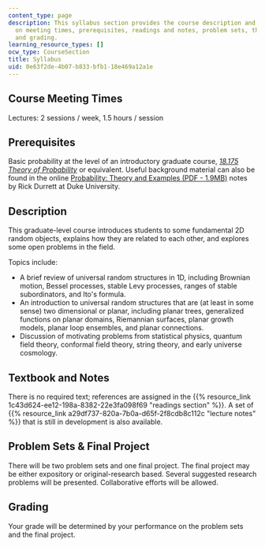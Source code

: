 ```yaml
---
content_type: page
description: This syllabus section provides the course description and information
  on meeting times, prerequisites, readings and notes, problem sets, the final project,
  and grading.
learning_resource_types: []
ocw_type: CourseSection
title: Syllabus
uid: 0e63f2de-4b07-b833-bfb1-18e469a12a1e
---
```


Course Meeting Times
--------------------

Lectures: 2 sessions / week, 1.5 hours / session

Prerequisites
-------------

Basic probability at the level of an introductory graduate course, [_18.175 Theory of Probability_](/courses/18-175-theory-of-probability-spring-2014) or equivalent. Useful background material can also be found in the online [Probability: Theory and Examples (PDF - 1.9MB)](https://services.math.duke.edu/~rtd/PTE/PTE5_011119.pdf) notes by Rick Durrett at Duke University.

Description
-----------

This graduate-level course introduces students to some fundamental 2D random objects, explains how they are related to each other, and explores some open problems in the field.

Topics include:

*   A brief review of universal random structures in 1D, including Brownian motion, Bessel processes, stable Levy processes, ranges of stable subordinators, and Ito's formula.
*   An introduction to universal random structures that are (at least in some sense) two dimensional or planar, including planar trees, generalized functions on planar domains, Riemannian surfaces, planar growth models, planar loop ensembles, and planar connections.
*   Discussion of motivating problems from statistical physics, quantum field theory, conformal field theory, string theory, and early universe cosmology.

Textbook and Notes
------------------

There is no required text; references are assigned in the {{% resource_link 1c43d624-ee12-198a-8382-22e3fa098f69 "readings section" %}}. A set of {{% resource_link a29df737-820a-7b0a-d65f-2f8cdb8c112c "lecture notes" %}} that is still in development is also available.

Problem Sets & Final Project
----------------------------

There will be two problem sets and one final project. The final project may be either expository or original-research based. Several suggested research problems will be presented. Collaborative efforts will be allowed.

Grading
-------

Your grade will be determined by your performance on the problem sets and the final project.